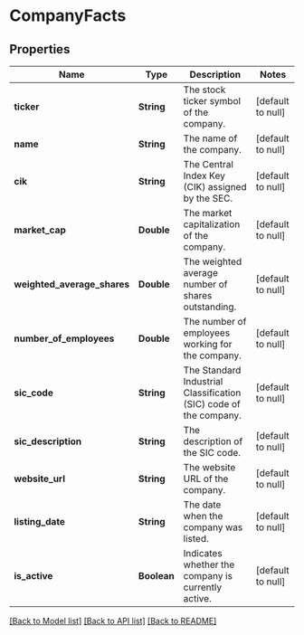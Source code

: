 # CompanyFacts
## Properties

| Name | Type | Description | Notes |
|------------ | ------------- | ------------- | -------------|
| **ticker** | **String** | The stock ticker symbol of the company. | [default to null] |
| **name** | **String** | The name of the company. | [default to null] |
| **cik** | **String** | The Central Index Key (CIK) assigned by the SEC. | [default to null] |
| **market\_cap** | **Double** | The market capitalization of the company. | [default to null] |
| **weighted\_average\_shares** | **Double** | The weighted average number of shares outstanding. | [default to null] |
| **number\_of\_employees** | **Double** | The number of employees working for the company. | [default to null] |
| **sic\_code** | **String** | The Standard Industrial Classification (SIC) code of the company. | [default to null] |
| **sic\_description** | **String** | The description of the SIC code. | [default to null] |
| **website\_url** | **String** | The website URL of the company. | [default to null] |
| **listing\_date** | **String** | The date when the company was listed. | [default to null] |
| **is\_active** | **Boolean** | Indicates whether the company is currently active. | [default to null] |

[[Back to Model list]](../README.md#documentation-for-models) [[Back to API list]](../README.md#documentation-for-api-endpoints) [[Back to README]](../README.md)

